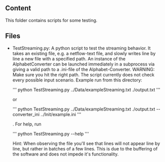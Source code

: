 ## Content

This folder contains scripts for some testing. 

## Files

- TestStreaming.py: A python script to test the streaming behavior. It takes an existing file, 
  e.g. a netflow-text file, and slowly writes line by line a new file with a specified path. An
  instance of the AlphabetConverter can be launched immediately in a subprocess via giving a
  valid path to a .ini-file of the Alphabet-Converter. WARNING: Make sure you hit the right path. 
  The script currently does not check every possible input scenario. Example run from this 
  directory: 

  '''
  python TestStreaming.py ../Data/exampleStreaming.txt ./output.txt
  '''

  or 

  '''
  python TestStreaming.py ../Data/exampleStreaming.txt ./output.txt --converter_ini ../Init/example.ini 
  '''

  . For help, run 

  '''
  python TestStreaming.py --help
  '''

  Hint: When observing the file you'll see that lines will not appear line by line, but rather in
  batches of a few lines. This is due to the buffering of the software and does not impede it's 
  functionality.